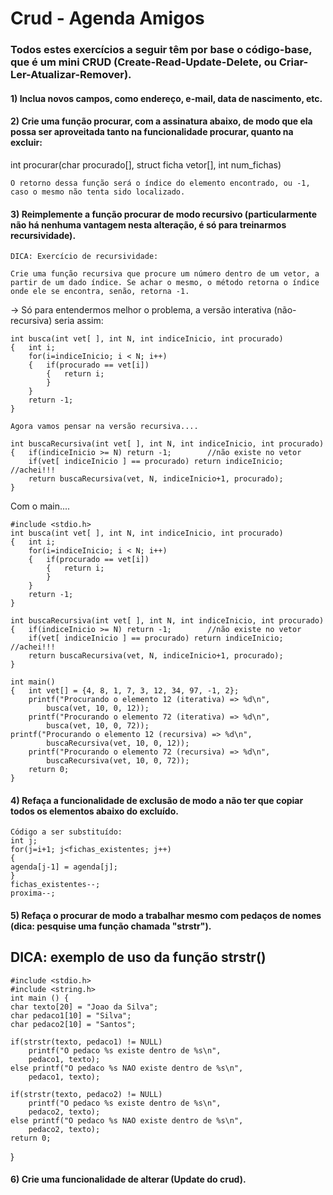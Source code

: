 # Crud - Agenda Amigos

### Todos estes exercícios a seguir têm por base o código-base, que é um mini CRUD (Create-Read-Update-Delete, ou Criar-Ler-Atualizar-Remover).    
    
#### 1) Inclua novos campos, como endereço, e-mail, data de nascimento, etc.    
    
#### 2) Crie uma função procurar, com a assinatura abaixo, de modo que ela possa ser aproveitada tanto na funcionalidade procurar, quanto na excluir:    
    
int procurar(char procurado[], struct ficha vetor[], int num_fichas)    
    
 	O retorno dessa função será o índice do elemento encontrado, ou -1, caso o mesmo não tenta sido localizado.    

#### 3) Reimplemente a função procurar de modo recursivo (particularmente não há nenhuma vantagem nesta alteração, é só para treinarmos recursividade).

	DICA: Exercício de recursividade:

	Crie uma função recursiva que procure um número dentro de um vetor, a partir de um dado índice. Se achar o mesmo, o método retorna o índice onde ele se encontra, senão, retorna -1.

-> Só para entendermos melhor o problema, a versão interativa (não-recursiva) seria assim:

	int busca(int vet[ ], int N, int indiceInicio, int procurado)
	{	int i;
		for(i=indiceInicio; i < N; i++)
		{	if(procurado == vet[i])
			{	return i;
			}
		}
		return -1;
	}

	Agora vamos pensar na versão recursiva.... 

	int buscaRecursiva(int vet[ ], int N, int indiceInicio, int procurado)
	{	if(indiceInicio >= N) return -1;		//não existe no vetor
		if(vet[ indiceInicio ] == procurado) return indiceInicio;	//achei!!!
		return buscaRecursiva(vet, N, indiceInicio+1, procurado);
	}


Com o main....

	#include <stdio.h>
	int busca(int vet[ ], int N, int indiceInicio, int procurado)
	{	int i;
		for(i=indiceInicio; i < N; i++)
		{	if(procurado == vet[i])
			{	return i;
			}
		}
		return -1;
	}

	int buscaRecursiva(int vet[ ], int N, int indiceInicio, int procurado)
	{	if(indiceInicio >= N) return -1;		//não existe no vetor
		if(vet[ indiceInicio ] == procurado) return indiceInicio;	//achei!!!
		return buscaRecursiva(vet, N, indiceInicio+1, procurado);
	}

	int main()
	{   int vet[] = {4, 8, 1, 7, 3, 12, 34, 97, -1, 2};
    	printf("Procurando o elemento 12 (iterativa) => %d\n", 
        	busca(vet, 10, 0, 12));
    	printf("Procurando o elemento 72 (iterativa) => %d\n", 
        	busca(vet, 10, 0, 72));
   	printf("Procurando o elemento 12 (recursiva) => %d\n", 
        	buscaRecursiva(vet, 10, 0, 12));
    	printf("Procurando o elemento 72 (recursiva) => %d\n", 
        	buscaRecursiva(vet, 10, 0, 72));
    	return 0;
	}



#### 4) Refaça a funcionalidade de exclusão de modo a não ter que copiar todos os elementos abaixo do excluído.

	Código a ser substituído:
	int j;
	for(j=i+1; j<fichas_existentes; j++)
	{
	agenda[j-1] = agenda[j];
	}
	fichas_existentes--;
	proxima--;


#### 5) Refaça o procurar de modo a trabalhar mesmo com pedaços de nomes (dica: pesquise uma função chamada "strstr").

DICA: exemplo de uso da função strstr()
--------

	#include <stdio.h>
	#include <string.h>
	int main () {
	char texto[20] = "Joao da Silva";
	char pedaco1[10] = "Silva";
	char pedaco2[10] = "Santos";
	
	if(strstr(texto, pedaco1) != NULL)
		printf("O pedaco %s existe dentro de %s\n",
		pedaco1, texto);
	else printf("O pedaco %s NAO existe dentro de %s\n",
		pedaco1, texto);
		
	if(strstr(texto, pedaco2) != NULL)
		printf("O pedaco %s existe dentro de %s\n",
		pedaco2, texto);
	else printf("O pedaco %s NAO existe dentro de %s\n",
		pedaco2, texto);
	return 0;
}

#### 6) Crie uma funcionalidade de alterar (Update do crud).
<br>
